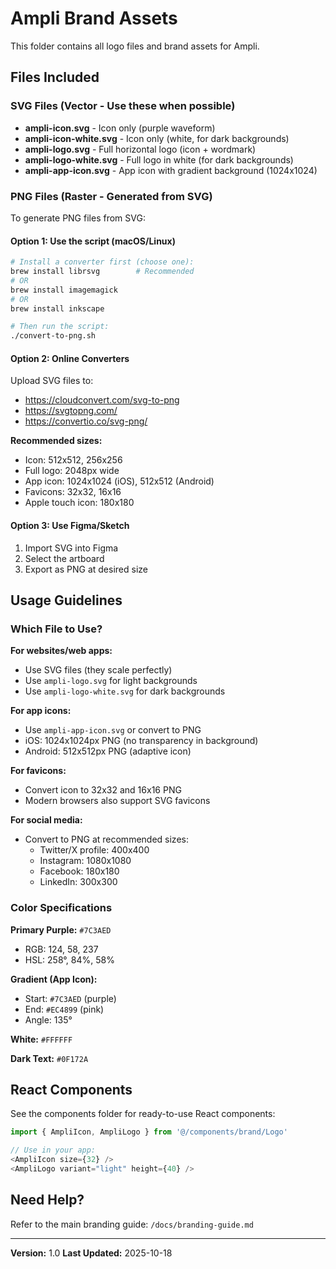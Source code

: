 # Ampli Brand Assets

This folder contains all logo files and brand assets for Ampli.

## Files Included

### SVG Files (Vector - Use these when possible)

- **ampli-icon.svg** - Icon only (purple waveform)
- **ampli-icon-white.svg** - Icon only (white, for dark backgrounds)
- **ampli-logo.svg** - Full horizontal logo (icon + wordmark)
- **ampli-logo-white.svg** - Full logo in white (for dark backgrounds)
- **ampli-app-icon.svg** - App icon with gradient background (1024x1024)

### PNG Files (Raster - Generated from SVG)

To generate PNG files from SVG:

#### Option 1: Use the script (macOS/Linux)

```bash
# Install a converter first (choose one):
brew install librsvg        # Recommended
# OR
brew install imagemagick
# OR
brew install inkscape

# Then run the script:
./convert-to-png.sh
```

#### Option 2: Online Converters

Upload SVG files to:
- https://cloudconvert.com/svg-to-png
- https://svgtopng.com/
- https://convertio.co/svg-png/

**Recommended sizes:**
- Icon: 512x512, 256x256
- Full logo: 2048px wide
- App icon: 1024x1024 (iOS), 512x512 (Android)
- Favicons: 32x32, 16x16
- Apple touch icon: 180x180

#### Option 3: Use Figma/Sketch

1. Import SVG into Figma
2. Select the artboard
3. Export as PNG at desired size

## Usage Guidelines

### Which File to Use?

**For websites/web apps:**
- Use SVG files (they scale perfectly)
- Use `ampli-logo.svg` for light backgrounds
- Use `ampli-logo-white.svg` for dark backgrounds

**For app icons:**
- Use `ampli-app-icon.svg` or convert to PNG
- iOS: 1024x1024px PNG (no transparency in background)
- Android: 512x512px PNG (adaptive icon)

**For favicons:**
- Convert icon to 32x32 and 16x16 PNG
- Modern browsers also support SVG favicons

**For social media:**
- Convert to PNG at recommended sizes:
  - Twitter/X profile: 400x400
  - Instagram: 1080x1080
  - Facebook: 180x180
  - LinkedIn: 300x300

### Color Specifications

**Primary Purple:** `#7C3AED`
- RGB: 124, 58, 237
- HSL: 258°, 84%, 58%

**Gradient (App Icon):**
- Start: `#7C3AED` (purple)
- End: `#EC4899` (pink)
- Angle: 135°

**White:** `#FFFFFF`

**Dark Text:** `#0F172A`

## React Components

See the components folder for ready-to-use React components:

```typescript
import { AmpliIcon, AmpliLogo } from '@/components/brand/Logo'

// Use in your app:
<AmpliIcon size={32} />
<AmpliLogo variant="light" height={40} />
```

## Need Help?

Refer to the main branding guide: `/docs/branding-guide.md`

---

**Version:** 1.0
**Last Updated:** 2025-10-18
